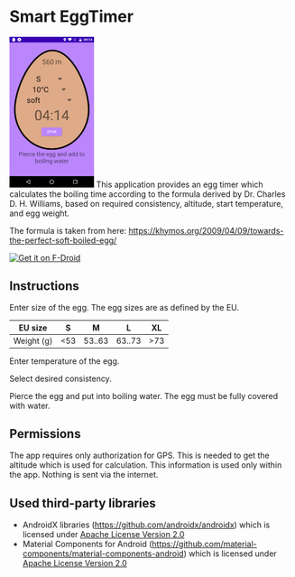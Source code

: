 # Smart EggTimer

<img src="fastlane/metadata/android/en-US/images/phoneScreenshots/EggTimer.png" width="150"/> 
This application provides an egg timer which calculates the boiling time according to the formula derived by Dr. Charles D. H. Williams,
based on required consistency, altitude, start temperature, and egg weight.

The formula is taken from here: https://khymos.org/2009/04/09/towards-the-perfect-soft-boiled-egg/

[<img src="https://fdroid.gitlab.io/artwork/badge/get-it-on.png"
     alt="Get it on F-Droid"
     height="80">](https://f-droid.org/packages/org.woheller69.eggtimer/)

## Instructions

Enter size of the egg. The egg sizes are as defined by the EU.

| EU size | S | M | L | XL |
| ------- | --- | --- |--- | --- |
| Weight (g) | <53 | 53..63 | 63..73 | >73 |

Enter temperature of the egg.

Select desired consistency.

Pierce the egg and put into boiling water. The egg must be fully covered with water.

## Permissions

The app requires only authorization for GPS. This is needed to get the altitude which is used for calculation.
This information is used only within the app. Nothing is sent via the internet.

## Used third-party libraries

- AndroidX libraries (https://github.com/androidx/androidx) which is licensed under <a href='https://github.com/androidx/androidx/blob/androidx-main/LICENSE.txt'>Apache License Version 2.0</a>
- Material Components for Android (https://github.com/material-components/material-components-android) which is licensed under <a href='https://github.com/material-components/material-components-android/blob/master/LICENSE'>Apache License Version 2.0</a>
